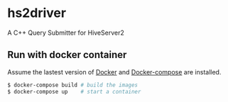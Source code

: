 # hs2driver
A C++ Query Submitter for HiveServer2

## Run with docker container

Assume the lastest version of [Docker](https://docs.docker.com/installation/) and [Docker-compose](https://docs.docker.com/compose/) are installed.

```sh
$ docker-compose build # build the images
$ docker-compose up    # start a container
```

